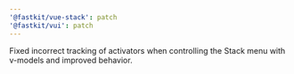 ```yaml
---
'@fastkit/vue-stack': patch
'@fastkit/vui': patch
---
```


Fixed incorrect tracking of activators when controlling the Stack menu with v-models and improved behavior.
